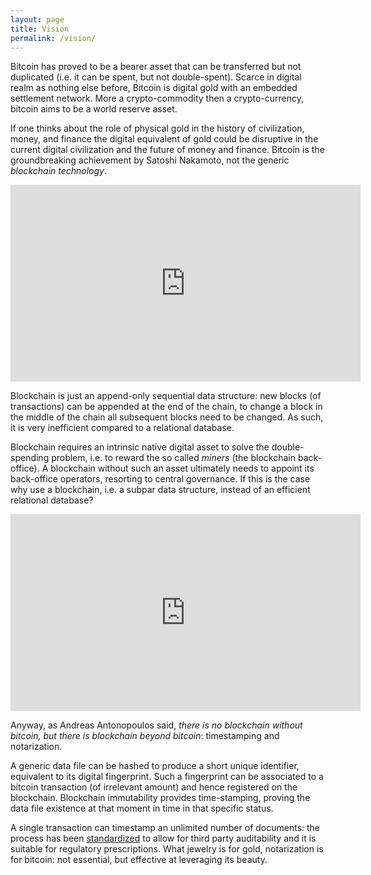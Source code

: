 ```yaml
---
layout: page
title: Vision
permalink: /vision/
---
```


Bitcoin has proved to be a bearer asset that can be transferred but not
duplicated (i.e. it can be spent, but not double-spent). Scarce in
digital realm as nothing else before, Bitcoin is digital gold with an
embedded settlement network. More a crypto-commodity then a crypto-currency,
bitcoin aims to be a world reserve asset.

If one thinks about the role of physical gold in the history of civilization,
money, and finance the digital equivalent of gold could be disruptive in the
current digital civilization and the future of money and finance.
Bitcoin is the groundbreaking achievement by Satoshi Nakamoto, not the
generic _blockchain technology_.

<iframe width="560" height="315"
        src="https://www.youtube.com/embed/VbwUwioZ9F0&t=340s"
        frameborder="0" allow="autoplay; encrypted-media"
        allowfullscreen>
</iframe>

Blockchain is just an append-only sequential data structure:
new blocks (of transactions) can be appended at the end of the chain,
to change a block in the middle of the chain all subsequent blocks need
to be changed. As such, it is very inefficient compared to a
relational database.

Blockchain requires an intrinsic native digital asset to solve the
double-spending problem, i.e. to reward the so called _miners_
(the blockchain back-office). A blockchain without such an asset
ultimately needs to appoint its back-office operators, resorting
to central governance. If this is the case why use a blockchain,
i.e. a subpar data structure, instead of an efficient relational database?

<iframe width="560" height="315"
          src="https://www.youtube.com/embed/dt-RPBPXTQs"
          frameborder="0" allow="autoplay; encrypted-media"
          allowfullscreen>
</iframe>

Anyway, as Andreas Antonopoulos said, _there is no blockchain without bitcoin,
but there is blockchain beyond bitcoin_: timestamping and notarization.

A generic data file can be hashed to produce a short unique identifier,
equivalent to its digital fingerprint. Such a fingerprint can be associated
to a bitcoin transaction (of irrelevant amount) and hence registered on the
blockchain. Blockchain immutability provides time-stamping, proving the data
file existence at that moment in time in that specific status.

A single transaction can timestamp an unlimited number of documents:
the process has been [standardized](https://www.opentimestamps.org/)
to allow for third party auditability and it is suitable for regulatory
prescriptions. What jewelry is for gold, notarization is for bitcoin:
not essential, but effective at leveraging its beauty.
